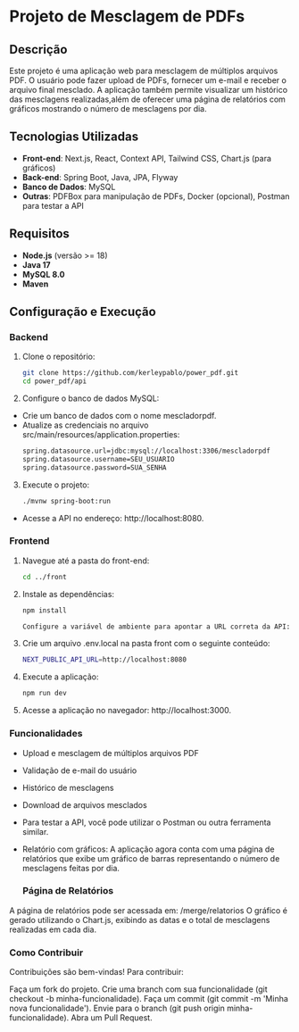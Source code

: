 # Projeto de Mesclagem de PDFs

## Descrição
Este projeto é uma aplicação web para mesclagem de múltiplos arquivos PDF. O usuário pode fazer upload de PDFs, fornecer um e-mail e receber o arquivo final mesclado. A aplicação também permite visualizar um histórico das mesclagens realizadas,além de oferecer uma página de relatórios com gráficos mostrando o número de mesclagens por dia.

## Tecnologias Utilizadas
- **Front-end**: Next.js, React, Context API, Tailwind CSS, Chart.js (para gráficos)
- **Back-end**: Spring Boot, Java, JPA, Flyway
- **Banco de Dados**: MySQL
- **Outras**: PDFBox para manipulação de PDFs, Docker (opcional), Postman para testar a API

## Requisitos
- **Node.js** (versão >= 18)
- **Java 17**
- **MySQL 8.0**
- **Maven**

## Configuração e Execução

### Backend
1. Clone o repositório:
   ```bash
   git clone https://github.com/kerleypablo/power_pdf.git
   cd power_pdf/api


 2.  Configure o banco de dados MySQL:

- Crie um banco de dados com o nome mescladorpdf.
- Atualize as credenciais no arquivo src/main/resources/application.properties:
    ```bash
  spring.datasource.url=jdbc:mysql://localhost:3306/mescladorpdf
  spring.datasource.username=SEU_USUARIO
  spring.datasource.password=SUA_SENHA

3. Execute o projeto:

   ```bash
   ./mvnw spring-boot:run
- Acesse a API no endereço: http://localhost:8080.

### Frontend
1. Navegue até a pasta do front-end:

   ```bash
   cd ../front

2. Instale as dependências:

   ```bash
   npm install

   Configure a variável de ambiente para apontar a URL correta da API:

3. Crie um arquivo .env.local na pasta front com o seguinte conteúdo:
   ```bash
   NEXT_PUBLIC_API_URL=http://localhost:8080

4. Execute a aplicação:

   ```bash
   npm run dev
   
 4. Acesse a aplicação no navegador: http://localhost:3000.

### Funcionalidades
- Upload e mesclagem de múltiplos arquivos PDF
- Validação de e-mail do usuário
- Histórico de mesclagens
- Download de arquivos mesclados

- Para testar a API, você pode utilizar o Postman ou outra ferramenta similar.

- Relatório com gráficos: A aplicação agora conta com uma página de relatórios que exibe um gráfico de barras representando o número de mesclagens feitas por dia.

  ### Página de Relatórios
A página de relatórios pode ser acessada em: /merge/relatorios
O gráfico é gerado utilizando o Chart.js, exibindo as datas e o total de mesclagens realizadas em cada dia.

### Como Contribuir
Contribuições são bem-vindas! Para contribuir:

Faça um fork do projeto.
Crie uma branch com sua funcionalidade (git checkout -b minha-funcionalidade).
Faça um commit (git commit -m 'Minha nova funcionalidade').
Envie para o branch (git push origin minha-funcionalidade).
Abra um Pull Request.

